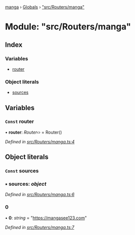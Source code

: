 [manga](../README.md) › [Globals](../globals.md) › ["src/Routers/manga"](_src_routers_manga_.md)

# Module: "src/Routers/manga"

## Index

### Variables

* [router](_src_routers_manga_.md#const-router)

### Object literals

* [sources](_src_routers_manga_.md#const-sources)

## Variables

### `Const` router

• **router**: *Router‹›* = Router()

*Defined in [src/Routers/manga.ts:4](https://github.com/tushar1210/manga-node/blob/ee68806/src/Routers/manga.ts#L4)*

## Object literals

### `Const` sources

### ▪ **sources**: *object*

*Defined in [src/Routers/manga.ts:6](https://github.com/tushar1210/manga-node/blob/ee68806/src/Routers/manga.ts#L6)*

###  0

• **0**: *string* = "https://mangasee123.com"

*Defined in [src/Routers/manga.ts:7](https://github.com/tushar1210/manga-node/blob/ee68806/src/Routers/manga.ts#L7)*
